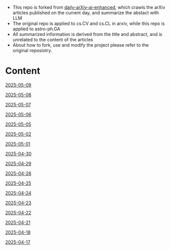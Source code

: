 - This repo is forked from [daily-arXiv-ai-enhanced](https://github.com/dw-dengwei/daily-arXiv-ai-enhanced), which crawls the arXiv articles published on the current day, and summarize the abstact with LLM
- The original repo is applied to cs.CV and cs.CL in arxiv, while this repo is applied to astro-ph.GA
- All summarized information is derived from the title and abstract, and is unrelated to the content of the articles
- About how to fork, use and modify the project please refer to the original reposiotry.


# Content

[2025-05-09](data/2025-05-09.md)

[2025-05-08](data/2025-05-08.md)

[2025-05-07](data/2025-05-07.md)

[2025-05-06](data/2025-05-06.md)

[2025-05-05](data/2025-05-05.md)

[2025-05-02](data/2025-05-02.md)

[2025-05-01](data/2025-05-01.md)

[2025-04-30](data/2025-04-30.md)

[2025-04-29](data/2025-04-29.md)

[2025-04-28](data/2025-04-28.md)

[2025-04-25](data/2025-04-25.md)

[2025-04-24](data/2025-04-24.md)

[2025-04-23](data/2025-04-23.md)

[2025-04-22](data/2025-04-22.md)

[2025-04-21](data/2025-04-21.md)

[2025-04-18](data/2025-04-18.md)

[2025-04-17](data/2025-04-17.md)
